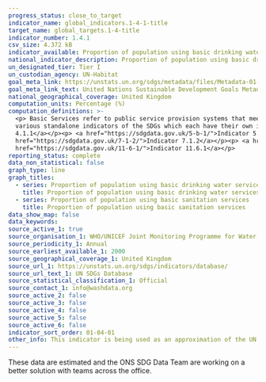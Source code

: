 ```yaml
---
progress_status: close_to_target
indicator_name: global_indicators.1-4-1-title
target_name: global_targets.1-4-title
indicator_number: 1.4.1
csv_size: 4.372 kB
indicator_available: Proportion of population using basic drinking water and sanitation services
national_indicator_description: Proportion of population using basic drinking water and sanitation services
un_designated_tier: Tier I
un_custodian_agency: UN-Habitat
goal_meta_link: https://unstats.un.org/sdgs/metadata/files/Metadata-01-04-01.pdf
goal_meta_link_text: United Nations Sustainable Development Goals Metadata (PDF 4.0 MB)
national_geographical_coverage: United Kingdom
computation_units: Percentage (%)
computation_definitions: >-
  <p> Basic Services refer to public service provision systems that meet human basic needs including drinking water, sanitation, hygiene, energy, mobility, waste collection, health care, education and information technologies. This indicator is based on 9 components which are captured in
  various standalone indicators of the SDGs which each have their own indicator page. </p> <p> <a href="https://sdgdata.gov.uk/3-7-1/">Indicator 3.7.1</a></p><p> <a href="https://sdgdata.gov.uk/3-8-1/">Indicator 3.8.1</a></p><p> <a href="https://sdgdata.gov.uk/4-1-1/">Indicator
  4.1.1</a></p><p> <a href="https://sdgdata.gov.uk/5-b-1/">Indicator 5.b.1</a></p><p> <a href="https://sdgdata.gov.uk/6-2-1/">Indicator 6.2.1</a></p><p> <a href="https://sdgdata.gov.uk/6-1-1/">Indicator 6.1.1</a></p><p> <a href="https://sdgdata.gov.uk/7-1-1/">Indicator 7.1.1</a></p><p> <a
  href="https://sdgdata.gov.uk/7-1-2/">Indicator 7.1.2</a></p><p> <a href="https://sdgdata.gov.uk/9-1-1/">Indicator 9.1.1</a></p><p> <a href="https://sdgdata.gov.uk/9-c-1/">Indicator 9.c.1</a></p><p> <a href="https://sdgdata.gov.uk/11-2-1/">Indicator 11.2.1</a></p><p> <a
  href="https://sdgdata.gov.uk/11-6-1/">Indicator 11.6.1</a></p>
reporting_status: complete
data_non_statistical: false
graph_type: line
graph_titles:
  - series: Proportion of population using basic drinking water services
    title: Proportion of population using basic drinking water services
  - series: Proportion of population using basic sanitation services
    title: Proportion of population using basic sanitation services
data_show_map: false
data_keywords:
source_active_1: true
source_organisation_1: WHO/UNICEF Joint Monitoring Programme for Water Supply, Sanitation and Hygiene (2021)
source_periodicity_1: Annual
source_earliest_available_1: 2000
source_geographical_coverage_1: United Kingdom
source_url_1: https://unstats.un.org/sdgs/indicators/database/
source_url_text_1: UN SDGs Database
source_statistical_classification_1: Official
source_contact_1: info@washdata.org
source_active_2: false
source_active_3: false
source_active_4: false
source_active_5: false
source_active_6: false
indicator_sort_order: 01-04-01
other_info: This indicator is being used as an approximation of the UN SDG Indicator. Where possible, we will work to identify or develop UK data to meet the global indicator specification. This indicator has not been identified in collaboration with topic experts.
---
```

These data are estimated and the ONS SDG Data Team are working on a better solution with teams across the office.
